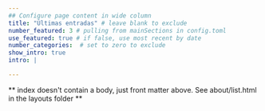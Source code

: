 ```yaml
---
## Configure page content in wide column
title: "Últimas entradas" # leave blank to exclude
number_featured: 3 # pulling from mainSections in config.toml
use_featured: true # if false, use most recent by date
number_categories:  # set to zero to exclude
show_intro: true
intro: |

---
```


** index doesn't contain a body, just front matter above.
See about/list.html in the layouts folder **